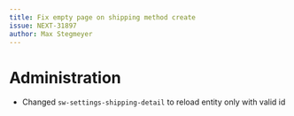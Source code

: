 ```yaml
---
title: Fix empty page on shipping method create
issue: NEXT-31897
author: Max Stegmeyer
---
```

# Administration
* Changed `sw-settings-shipping-detail` to reload entity only with valid id
